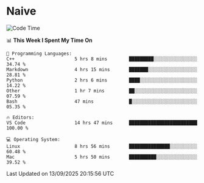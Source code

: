 # Naive
<!-- ## 日拱一卒，功不唐捐 -->
<!-- [![GitHub Streak](https://streak-stats.demolab.com/?user=XiaoXKKK)](https://git.io/streak-stats) -->
<!--START_SECTION:waka-->
![Code Time](http://img.shields.io/badge/Code%20Time-800%20hrs%2031%20mins-blue)

📊 **This Week I Spent My Time On** 

```text
💬 Programming Languages: 
C++                      5 hrs 8 mins        █████████░░░░░░░░░░░░░░░░   34.74 % 
Markdown                 4 hrs 15 mins       ███████░░░░░░░░░░░░░░░░░░   28.81 % 
Python                   2 hrs 6 mins        ████░░░░░░░░░░░░░░░░░░░░░   14.22 % 
Other                    1 hr 7 mins         ██░░░░░░░░░░░░░░░░░░░░░░░   07.59 % 
Bash                     47 mins             █░░░░░░░░░░░░░░░░░░░░░░░░   05.35 % 

🔥 Editors: 
VS Code                  14 hrs 47 mins      █████████████████████████   100.00 % 

💻 Operating System: 
Linux                    8 hrs 56 mins       ███████████████░░░░░░░░░░   60.48 % 
Mac                      5 hrs 50 mins       ██████████░░░░░░░░░░░░░░░   39.52 % 
```


 Last Updated on 13/09/2025 20:15:56 UTC
<!--END_SECTION:waka-->
